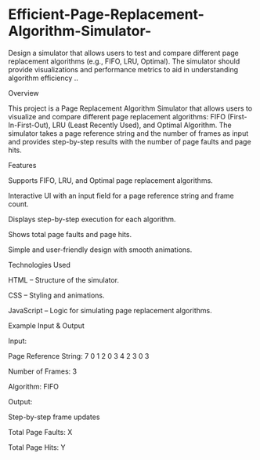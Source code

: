 # Efficient-Page-Replacement-Algorithm-Simulator-
Design a simulator that allows users to test and compare different page replacement algorithms (e.g., FIFO, LRU, Optimal). The simulator should provide visualizations and performance metrics to aid in understanding algorithm efficiency ..

Overview

This project is a Page Replacement Algorithm Simulator that allows users to visualize and compare different page replacement algorithms: FIFO (First-In-First-Out), LRU (Least Recently Used), and Optimal Algorithm. The simulator takes a page reference string and the number of frames as input and provides step-by-step results with the number of page faults and page hits.

Features

Supports FIFO, LRU, and Optimal page replacement algorithms.

Interactive UI with an input field for a page reference string and frame count.

Displays step-by-step execution for each algorithm.

Shows total page faults and page hits.

Simple and user-friendly design with smooth animations.

Technologies Used

HTML – Structure of the simulator.

CSS – Styling and animations.

JavaScript – Logic for simulating page replacement algorithms.

Example Input & Output

Input:

Page Reference String: 7 0 1 2 0 3 4 2 3 0 3

Number of Frames: 3

Algorithm: FIFO

Output:

Step-by-step frame updates

Total Page Faults: X

Total Page Hits: Y
